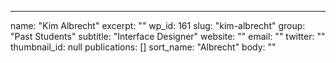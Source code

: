 ---
  name: "Kim Albrecht"
  excerpt: ""
  wp_id: 161
  slug: "kim-albrecht"
  group: "Past Students"
  subtitle: "Interface Designer"
  website: ""
  email: ""
  twitter: ""
  thumbnail_id: null
  publications: []
  sort_name: "Albrecht"
  body: ""

